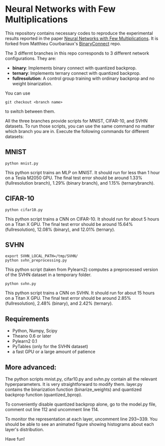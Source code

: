 # Neural Networks with Few Multiplications

This repository contains necessary codes to reproduce the experimental results
reported in the paper
[Neural Networks with Few Multiplications](http://arxiv.org/abs/1510.03009).
It is forked from Matthieu Courbariaux's
[BinaryConnect](https://github.com/MatthieuCourbariaux/BinaryConnect) repo.

The 3 differnt branches in this repo corresponds to 3 different network configurations.
They are:

* **binary**: Implements binary connect with quantized backprop.
* **ternary**: Implements ternary connect with quantized backprop.
* **fullresolution**: A control group training with ordinary backprop and no weight binarization.

You can use 

    git checkout <branch name>

to switch between them.

All the three branches provide scripts for MNIST, CIFAR-10, and SVHN datasets.
To run those scripts, you can use the same command no matter which branch you
are in. Execute the following commands for different datasets:

## MNIST

    python mnist.py
    
This python script trains an MLP on MNIST. It should run for less than 1 hour
on a Tesla M2050 GPU. The final test error should be around 1.33%
(fullresolution branch), 1.29% (binary branch), and 1.15% (ternarybranch).

## CIFAR-10

    python cifar10.py
    
This python script trains a CNN on CIFAR-10. It should run for about 5 hours
on a Titan X GPU. The final test error should be around 15.64% (fullresolution),
12.08% (binary), and 12.01% (ternary).

## SVHN
    
    export SVHN_LOCAL_PATH=/tmp/SVHN/
    python svhn_preprocessing.py
    
This python script (taken from Pylearn2) computes a preprocessed version of the
SVHN dataset in a temporary folder.

    python svhn.py
    
This python script trains a CNN on SVHN. It should run for about 15 hours on a
Titan X GPU. The final test error should be around 2.85% (fullresolution),
2.48% (binary), and 2.42% (ternary).

## Requirements

* Python, Numpy, Scipy
* Theano 0.6 or later
* Pylearn2 0.1
* PyTables (only for the SVHN dataset)
* a fast GPU or a large amount of patience

## More advanced:
The python scripts mnist.py, cifar10.py and svhn.py contain all the relevant
hyperparameters. It is very straightforward to modify them. layer.py contains
the binarization function (binarize_weights) and quantized backprop function
(quantized_bprop). 

To conveniently disable quantized backprop alone, go to the model.py file,
comment out line 112 and uncomment line 114.

To monitor the representation at each layer, uncomment line 293~339. You
should be able to see an animated figure showing histograms about each layer's
distribution.

Have fun!

